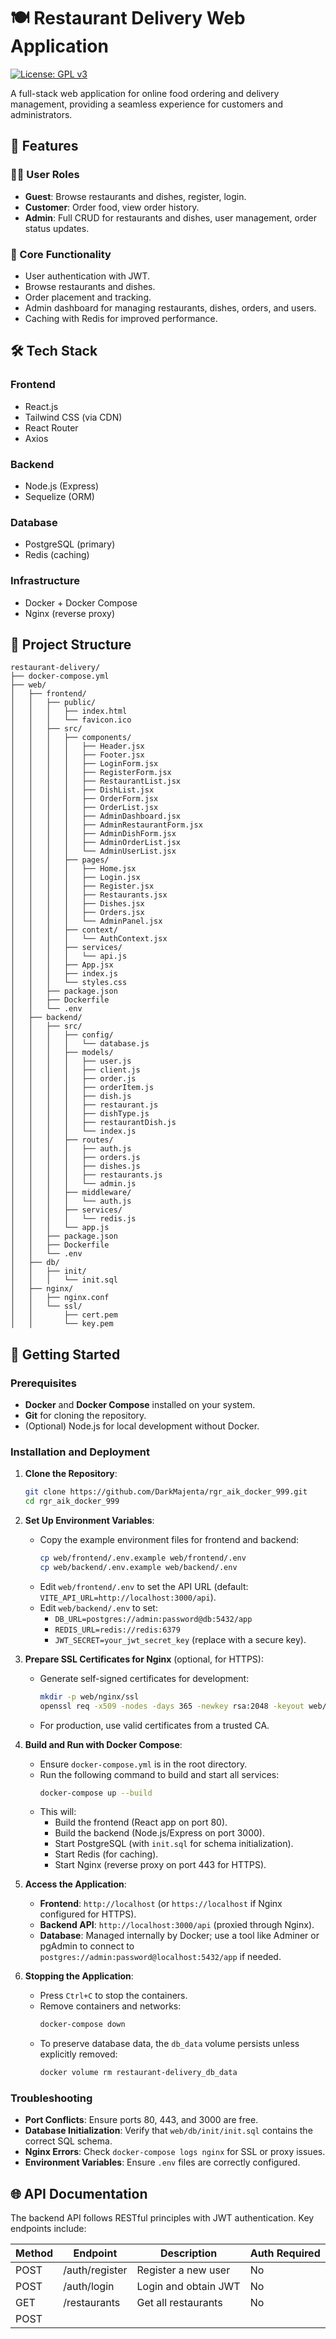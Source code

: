 # 🍽️ Restaurant Delivery Web Application

[![License: GPL v3](https://img.shields.io/badge/License-GPLv3-blue.svg)](https://www.gnu.org/licenses/gpl-3.0)

A full-stack web application for online food ordering and delivery management, providing a seamless experience for customers and administrators.

## 🌟 Features

### 👨‍🍳 User Roles
- **Guest**: Browse restaurants and dishes, register, login.
- **Customer**: Order food, view order history.
- **Admin**: Full CRUD for restaurants and dishes, user management, order status updates.

### 🚀 Core Functionality
- User authentication with JWT.
- Browse restaurants and dishes.
- Order placement and tracking.
- Admin dashboard for managing restaurants, dishes, orders, and users.
- Caching with Redis for improved performance.

## 🛠️ Tech Stack

### Frontend
- React.js
- Tailwind CSS (via CDN)
- React Router
- Axios

### Backend
- Node.js (Express)
- Sequelize (ORM)

### Database
- PostgreSQL (primary)
- Redis (caching)

### Infrastructure
- Docker + Docker Compose
- Nginx (reverse proxy)

## 📂 Project Structure

```
restaurant-delivery/
├── docker-compose.yml
├── web/
│   ├── frontend/
│   │   ├── public/
│   │   │   ├── index.html
│   │   │   └── favicon.ico
│   │   ├── src/
│   │   │   ├── components/
│   │   │   │   ├── Header.jsx
│   │   │   │   ├── Footer.jsx
│   │   │   │   ├── LoginForm.jsx
│   │   │   │   ├── RegisterForm.jsx
│   │   │   │   ├── RestaurantList.jsx
│   │   │   │   ├── DishList.jsx
│   │   │   │   ├── OrderForm.jsx
│   │   │   │   ├── OrderList.jsx
│   │   │   │   ├── AdminDashboard.jsx
│   │   │   │   ├── AdminRestaurantForm.jsx
│   │   │   │   ├── AdminDishForm.jsx
│   │   │   │   ├── AdminOrderList.jsx
│   │   │   │   └── AdminUserList.jsx
│   │   │   ├── pages/
│   │   │   │   ├── Home.jsx
│   │   │   │   ├── Login.jsx
│   │   │   │   ├── Register.jsx
│   │   │   │   ├── Restaurants.jsx
│   │   │   │   ├── Dishes.jsx
│   │   │   │   ├── Orders.jsx
│   │   │   │   └── AdminPanel.jsx
│   │   │   ├── context/
│   │   │   │   └── AuthContext.jsx
│   │   │   ├── services/
│   │   │   │   └── api.js
│   │   │   ├── App.jsx
│   │   │   ├── index.js
│   │   │   └── styles.css
│   │   ├── package.json
│   │   ├── Dockerfile
│   │   └── .env
│   ├── backend/
│   │   ├── src/
│   │   │   ├── config/
│   │   │   │   └── database.js
│   │   │   ├── models/
│   │   │   │   ├── user.js
│   │   │   │   ├── client.js
│   │   │   │   ├── order.js
│   │   │   │   ├── orderItem.js
│   │   │   │   ├── dish.js
│   │   │   │   ├── restaurant.js
│   │   │   │   ├── dishType.js
│   │   │   │   ├── restaurantDish.js
│   │   │   │   └── index.js
│   │   │   ├── routes/
│   │   │   │   ├── auth.js
│   │   │   │   ├── orders.js
│   │   │   │   ├── dishes.js
│   │   │   │   ├── restaurants.js
│   │   │   │   └── admin.js
│   │   │   ├── middleware/
│   │   │   │   └── auth.js
│   │   │   ├── services/
│   │   │   │   └── redis.js
│   │   │   └── app.js
│   │   ├── package.json
│   │   ├── Dockerfile
│   │   └── .env
│   ├── db/
│   │   ├── init/
│   │   │   └── init.sql
│   ├── nginx/
│   │   ├── nginx.conf
│   │   └── ssl/
│   │       ├── cert.pem
│   │       └── key.pem
```

## 🚀 Getting Started

### Prerequisites
- **Docker** and **Docker Compose** installed on your system.
- **Git** for cloning the repository.
- (Optional) Node.js for local development without Docker.

### Installation and Deployment

1. **Clone the Repository**:
   ```bash
   git clone https://github.com/DarkMajenta/rgr_aik_docker_999.git
   cd rgr_aik_docker_999
   ```

2. **Set Up Environment Variables**:
   - Copy the example environment files for frontend and backend:
     ```bash
     cp web/frontend/.env.example web/frontend/.env
     cp web/backend/.env.example web/backend/.env
     ```
   - Edit `web/frontend/.env` to set the API URL (default: `VITE_API_URL=http://localhost:3000/api`).
   - Edit `web/backend/.env` to set:
     - `DB_URL=postgres://admin:password@db:5432/app`
     - `REDIS_URL=redis://redis:6379`
     - `JWT_SECRET=your_jwt_secret_key` (replace with a secure key).

3. **Prepare SSL Certificates for Nginx** (optional, for HTTPS):
   - Generate self-signed certificates for development:
     ```bash
     mkdir -p web/nginx/ssl
     openssl req -x509 -nodes -days 365 -newkey rsa:2048 -keyout web/nginx/ssl/key.pem -out web/nginx/ssl/cert.pem -subj "/C=US/ST=State/L=City/O=Organization/OU=Unit/CN=localhost"
     ```
   - For production, use valid certificates from a trusted CA.

4. **Build and Run with Docker Compose**:
   - Ensure `docker-compose.yml` is in the root directory.
   - Run the following command to build and start all services:
     ```bash
     docker-compose up --build
     ```
   - This will:
     - Build the frontend (React app on port 80).
     - Build the backend (Node.js/Express on port 3000).
     - Start PostgreSQL (with `init.sql` for schema initialization).
     - Start Redis (for caching).
     - Start Nginx (reverse proxy on port 443 for HTTPS).

5. **Access the Application**:
   - **Frontend**: `http://localhost` (or `https://localhost` if Nginx configured for HTTPS).
   - **Backend API**: `http://localhost:3000/api` (proxied through Nginx).
   - **Database**: Managed internally by Docker; use a tool like Adminer or pgAdmin to connect to `postgres://admin:password@localhost:5432/app` if needed.

6. **Stopping the Application**:
   - Press `Ctrl+C` to stop the containers.
   - Remove containers and networks:
     ```bash
     docker-compose down
     ```
   - To preserve database data, the `db_data` volume persists unless explicitly removed:
     ```bash
     docker volume rm restaurant-delivery_db_data
     ```

### Troubleshooting
- **Port Conflicts**: Ensure ports 80, 443, and 3000 are free.
- **Database Initialization**: Verify that `web/db/init/init.sql` contains the correct SQL schema.
- **Nginx Errors**: Check `docker-compose logs nginx` for SSL or proxy issues.
- **Environment Variables**: Ensure `.env` files are correctly configured.

## 🌐 API Documentation

The backend API follows RESTful principles with JWT authentication. Key endpoints include:

| Method | Endpoint                     | Description                          | Auth Required |
|--------|------------------------------|--------------------------------------|---------------|
| POST   | /auth/register               | Register a new user                  | No            |
| POST   | /auth/login                  | Login and obtain JWT                 | No            |
| GET    | /restaurants                 | Get all restaurants                  | No            |
| POST